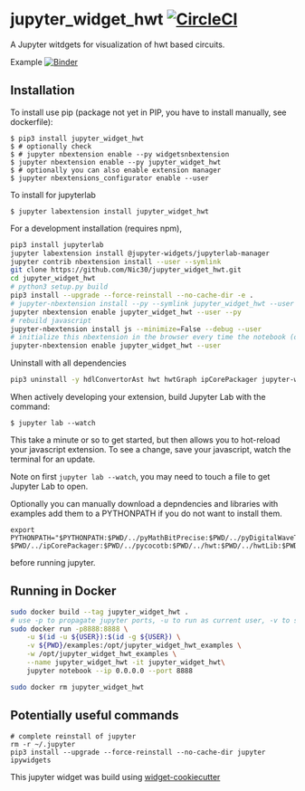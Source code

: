 jupyter_widget_hwt [![CircleCI](https://circleci.com/gh/Nic30/jupyter_widget_hwt.svg?style=svg)](https://circleci.com/gh/Nic30/jupyter_widget_hwt)
==================================================================================================================================================


A Jupyter witdgets for visualization of hwt based circuits.

Example [![Binder](https://mybinder.org/badge_logo.svg)](https://mybinder.org/v2/gh/Nic30/jupyter_widget_hwt.git/master?filepath=examples%2Findex.ipynb)


Installation
------------

To install use pip (package not yet in PIP, you have to install manually, see dockerfile):

    $ pip3 install jupyter_widget_hwt
    $ # optionally check
    $ # jupyter nbextension enable --py widgetsnbextension
    $ jupyter nbextension enable --py jupyter_widget_hwt
    $ # optionally you can also enable extension manager
    $ jupyter nbextensions_configurator enable --user

To install for jupyterlab

    $ jupyter labextension install jupyter_widget_hwt

For a development installation (requires npm),
```bash
pip3 install jupyterlab
jupyter labextension install @jupyter-widgets/jupyterlab-manager
jupyter contrib nbextension install --user --symlink
git clone https://github.com/Nic30/jupyter_widget_hwt.git
cd jupyter_widget_hwt
# python3 setup.py build
pip3 install --upgrade --force-reinstall --no-cache-dir -e .
# jupyter-nbextension install --py --symlink jupyter_widget_hwt --user
jupyter nbextension enable jupyter_widget_hwt --user --py
# rebuild javascript
jupyter-nbextension install js --minimize=False --debug --user
# initialize this nbextension in the browser every time the notebook (or other app) loads
jupyter-nbextension enable jupyter_widget_hwt --user
```

Uninstall with all dependencies
```bash
pip3 uninstall -y hdlConvertorAst hwt hwtGraph ipCorePackager jupyter-widget-hwt pyDigitalWaveTools pyMathBitPrecise pycocotb
```

When actively developing your extension, build Jupyter Lab with the command:

    $ jupyter lab --watch

This take a minute or so to get started, but then allows you to hot-reload your javascript extension.
To see a change, save your javascript, watch the terminal for an update.

Note on first `jupyter lab --watch`, you may need to touch a file to get Jupyter Lab to open.

Optionally you can manually download a depndencies and libraries with examples add them to a PYTHONPATH
if you do not want to install them.
```
export PYTHONPATH="$PYTHONPATH:$PWD/../pyMathBitPrecise:$PWD/../pyDigitalWaveTools:$PWD/../hdlConvertorAst:\
$PWD/../ipCorePackager:$PWD/../pycocotb:$PWD/../hwt:$PWD/../hwtLib:$PWD/../hwtGraph"
```
before running jupyter.


Running in Docker
-----------------

```bash
sudo docker build --tag jupyter_widget_hwt .
# use -p to propagate jupyter ports, -u to run as current user, -v to share exampes, -w to set work dir
sudo docker run -p8888:8888 \
    -u $(id -u ${USER}):$(id -g ${USER}) \
    -v ${PWD}/examples:/opt/jupyter_widget_hwt_examples \
    -w /opt/jupyter_widget_hwt_examples \
    --name jupyter_widget_hwt -it jupyter_widget_hwt\
    jupyter notebook --ip 0.0.0.0 --port 8888

sudo docker rm jupyter_widget_hwt
```

Potentially useful commands
----------------------------
```
# complete reinstall of jupyter
rm -r ~/.jupyter
pip3 install --upgrade --force-reinstall --no-cache-dir jupyter ipywidgets
```


This jupyter widget was build using [widget-cookiecutter](https://github.com/jupyter-widgets/widget-cookiecutter)